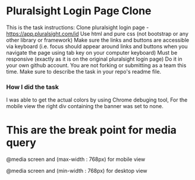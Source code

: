 # Pluralsight Login Page Clone
This is the task instructions:
Clone pluralsight login page - https://app.pluralsight.com/id
Use html and pure css (not bootstrap or any other library or framework)
Make sure the links and buttons are accessible via keyboard (i.e. focus should appear around links and buttons when you navigate the page using tab key on your computer keyboard)
Must be responsive (exactly as it is on the original pluralsight login page)
Do it in your own github account. You are not forking or submitting as a team this time.
Make sure to describe the task in your repo's readme file.
### How I did the task
I was able to get the actual colors by using Chrome debuging tool, For the mobile view the right div containing the banner was set to none.

# This are the break point for media query
@media screen and (max-width : 768px)  for mobile view

 @media screen and (min-width : 768px)   for desktop view
 
